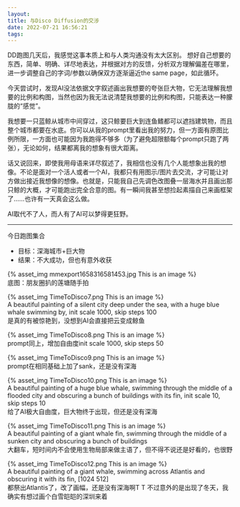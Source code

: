 ```yaml
---
layout: 
title: 与Disco Diffusion的交涉
date: 2022-07-21 16:56:21
tags:
---
```

DD跑图几天后，我感觉这事本质上和与人类沟通没有太大区别。
想好自己想要的东西，简单、明确、详尽地表达，并根据对方的反馈，分析双方理解偏差在哪里，进一步调整自己的字词/参数以确保双方逐渐逼近the same page，如此循环。

今天尝试时，发现AI没法依据文字叙述画出我想要的夸张巨大物，它无法理解我想要的比例和构图，当然也因为我无法说清楚我想要的比例和构图，只能表达一种朦胧的“感觉”。

我想要一只蓝鲸从城市中间穿过，这只鲸要巨大到连鱼鳍都可以遮挡建筑物，而且整个城市都要在水底。你可以从我的prompt里看出我的努力，但一方面有原图比例所限，一方面也可能因为我跑得不够多（为了避免超限额每个prompt只跑了两张），无论如何，结果都离我的想象有很大距离。

话又说回来，即使我用母语来详尽叙述了，我相信也没有几个人能想象出我的想像。不论是面对一个活人或者一个AI，我都只有用图示/图片去交流，才可能让对方做出接近我想像的想像。也就是，只能我自己先调色改图叠一层海水并且画出那只鲸的大概，才可能跑出完全合意的图。有一瞬间我甚至想捡起素描自己来画框架了……也许有一天真会这么做。

AI取代不了人，而人有了AI可以梦得更狂野。


----------


今日跑图集合


- 目标：深海城市+巨大物
- 结果：不大成功，但也有意外收获


{% asset_img mmexport1658316581453.jpg This is an image %}  
底图：朋友圈扒的莲塘随手拍


{% asset_img TimeToDisco7.png This is an image %}  
A beautiful painting of a silent city deep under the sea, with a huge blue whale swimming by, init scale 1000, skip steps 100  
是真的有被惊艳到，没想到AI会直接把云变成鲸鱼


{% asset_img TimeToDisco8.png This is an image %}   
prompt同上，增加自由度init scale 1000, skip steps 50


{% asset_img TimeToDisco9.png This is an image %}  
prompt在相同基础上加了sank，还是没有深海


{% asset_img TimeToDisco10.png This is an image %}    
A beautiful painting of a huge blue whale, swimming through the middle of a flooded city and obscuring a bunch of buildings with its fin, init scale 10, skip steps 10  
给了AI极大自由度，巨大物终于出现，但还是没有深海


{% asset_img TimeToDisco11.png This is an image %}    
A beautiful painting of a giant whale fin, swimming through the middle of a sunken city and obscuring a bunch of buildings  
大翻车，短时间内不会使用生物局部来做主语了，但不得不说还是好看的，也很野


{% asset_img TimeToDisco12.png This is an image %}   
A beautiful painting of a giant whale, swimming across Atlantis and obscuring it with its fin, [1024 512]  
都祭出Atlantis了，改了画幅，还是没有深海啊T T 不过意外的是出现了冬天，我确实有想过画个白雪皑皑的深圳来着